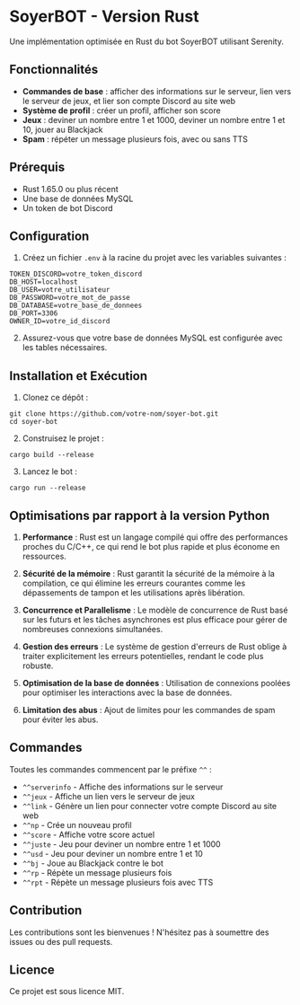 # SoyerBOT - Version Rust

Une implémentation optimisée en Rust du bot SoyerBOT utilisant Serenity.

## Fonctionnalités

- **Commandes de base** : afficher des informations sur le serveur, lien vers le serveur de jeux, et lier son compte Discord au site web
- **Système de profil** : créer un profil, afficher son score
- **Jeux** : deviner un nombre entre 1 et 1000, deviner un nombre entre 1 et 10, jouer au Blackjack
- **Spam** : répéter un message plusieurs fois, avec ou sans TTS

## Prérequis

- Rust 1.65.0 ou plus récent
- Une base de données MySQL
- Un token de bot Discord

## Configuration

1. Créez un fichier `.env` à la racine du projet avec les variables suivantes :

```
TOKEN_DISCORD=votre_token_discord
DB_HOST=localhost
DB_USER=votre_utilisateur
DB_PASSWORD=votre_mot_de_passe
DB_DATABASE=votre_base_de_donnees
DB_PORT=3306
OWNER_ID=votre_id_discord
```

2. Assurez-vous que votre base de données MySQL est configurée avec les tables nécessaires.

## Installation et Exécution

1. Clonez ce dépôt :
```
git clone https://github.com/votre-nom/soyer-bot.git
cd soyer-bot
```

2. Construisez le projet :
```
cargo build --release
```

3. Lancez le bot :
```
cargo run --release
```

## Optimisations par rapport à la version Python

1. **Performance** : Rust est un langage compilé qui offre des performances proches du C/C++, ce qui rend le bot plus rapide et plus économe en ressources.

2. **Sécurité de la mémoire** : Rust garantit la sécurité de la mémoire à la compilation, ce qui élimine les erreurs courantes comme les dépassements de tampon et les utilisations après libération.

3. **Concurrence et Parallelisme** : Le modèle de concurrence de Rust basé sur les futurs et les tâches asynchrones est plus efficace pour gérer de nombreuses connexions simultanées.

4. **Gestion des erreurs** : Le système de gestion d'erreurs de Rust oblige à traiter explicitement les erreurs potentielles, rendant le code plus robuste.

5. **Optimisation de la base de données** : Utilisation de connexions poolées pour optimiser les interactions avec la base de données.

6. **Limitation des abus** : Ajout de limites pour les commandes de spam pour éviter les abus.

## Commandes

Toutes les commandes commencent par le préfixe `^^` :

- `^^serverinfo` - Affiche des informations sur le serveur
- `^^jeux` - Affiche un lien vers le serveur de jeux
- `^^link` - Génère un lien pour connecter votre compte Discord au site web
- `^^np` - Crée un nouveau profil
- `^^score` - Affiche votre score actuel
- `^^juste` - Jeu pour deviner un nombre entre 1 et 1000
- `^^usd` - Jeu pour deviner un nombre entre 1 et 10
- `^^bj` - Joue au Blackjack contre le bot
- `^^rp` - Répète un message plusieurs fois
- `^^rpt` - Répète un message plusieurs fois avec TTS

## Contribution

Les contributions sont les bienvenues ! N'hésitez pas à soumettre des issues ou des pull requests.

## Licence

Ce projet est sous licence MIT. 